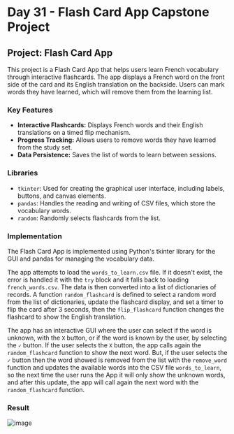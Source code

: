 # Day 31 - Flash Card App Capstone Project

## Project: Flash Card App

This project is a Flash Card App that helps users learn French vocabulary through interactive flashcards. 
The app displays a French word on the front side of the card and its English translation on the backside. 
Users can mark words they have learned, which will remove them from the learning list.

### Key Features

- **Interactive Flashcards:** Displays French words and their English translations on a timed flip mechanism.
- **Progress Tracking:** Allows users to remove words they have learned from the study set.
- **Data Persistence:** Saves the list of words to learn between sessions.

### Libraries

- `tkinter`: Used for creating the graphical user interface, including labels, buttons, and canvas elements.
- `pandas`: Handles the reading and writing of CSV files, which store the vocabulary words.
- `random`: Randomly selects flashcards from the list.

### Implementation

The Flash Card App is implemented using Python's tkinter library for the GUI and pandas for managing the vocabulary data.

The app attempts to load the `words_to_learn.csv` file. If it doesn't exist, the error is handled it with the `try` block and it falls back to loading `french_words.csv`. 
The data is then converted into a list of dictionaries of records. A function `random_flashcard` is defined to select a random word from the list of dictionaries, 
update the flashcard display, and set a timer to flip the card after 3 seconds, then the `flip_flashcard` function changes the flashcard to show the English translation.

The app has an interactive GUI where the user can select if the word is unknown, with the `X` button, or if the word is known by the user, by selecting the `✓` button. If the user selects the `X` button, 
the app calls again the `random_flashcard` function to show the next word. But, if the user selects the `✓` button then the word showed is removed from the list with the `remove_word` function and updates 
the available words into the CSV file `words_to_learn`, so the next time the user runs the App it will only show the unknown words, and after this update, the app will call again the next word with the 
`random_flashcard` function.

### Result

![image](https://github.com/cristobalgrau/100-days-of-python/assets/119089907/a6a0deda-f75c-499e-b123-0878821f6389)
